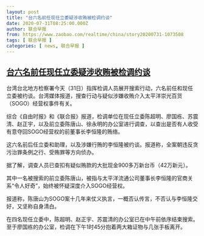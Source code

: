 ```yaml
---
layout: post
title: "台六名前任现任立委疑涉收贿被检调约谈"
date: 2020-07-31T08:25:00.000Z
author: 联合早报
from: https://www.zaobao.com/realtime/china/story20200731-1073508
tags: [ 联合早报 ]
categories: [ news, 联合早报 ]
---
```

<!--1596183900000-->
[台六名前任现任立委疑涉收贿被检调约谈](https://www.zaobao.com/realtime/china/story20200731-1073508)
------

<div>
<p>台湾台北地方检察署今天（31日）指挥检调人员展开搜索行动，六名前任和现任立委被约谈。台湾媒体报道，搜查行动与疑似涉嫌收贿介入太平洋崇光百货（SOGO）经营权事件有关。</p><p>综合《自由时报》和《联合报》报道，检调单位在现任立委陈超明、廖国栋、苏震清、赵正宇，以及前立委陈唐山、徐永明的办公室进行调查，以查出是否有人收受有意夺回SOGO经营权的前董事长李恒隆的贿络。</p><p>这六名前后任立委和助理，以及涉嫌行贿的李恒隆被约谈。报道称，全案朝违反贪污治罪条例之行、受贿罪等方向侦办。</p><section id="imu"><div id="dfp-ad-imu1-wrapper" class="dfp-tag-wrapper"><div id="dfp-ad-imu1" class="dfp-tag-wrapper"></div></div></section><p>据了解，调查人员已查扣有疑似贿款的大批现金900多万新台币（42万新元）。</p><p>其中一名被搜索的前立委陈唐山，被指与太平洋流通公司董事长李恒隆的官商关系“令人好奇”，始终被怀疑深度介入SOGO经营权。</p><p>报道称，陈唐山为SOGO案十几年来仗义执言，一概否认传言，不否认与李恒隆交好，又坚称自身清白。</p><p>在四名现任立委中，陈超明、赵正宇、苏震清的办公室已在中午前依序结束搜索。至于廖国栋的办公室，检调在下午1时45分抱着两大箱证物与几张手板离开。</p><div id="innity-in-post"></div><div id="dfp-ad-midarticlespecial-wrapper" class="dfp-tag-wrapper"><div id="dfp-ad-midarticlespecial" class="dfp-tag-wrapper"></div></div>
</div>

